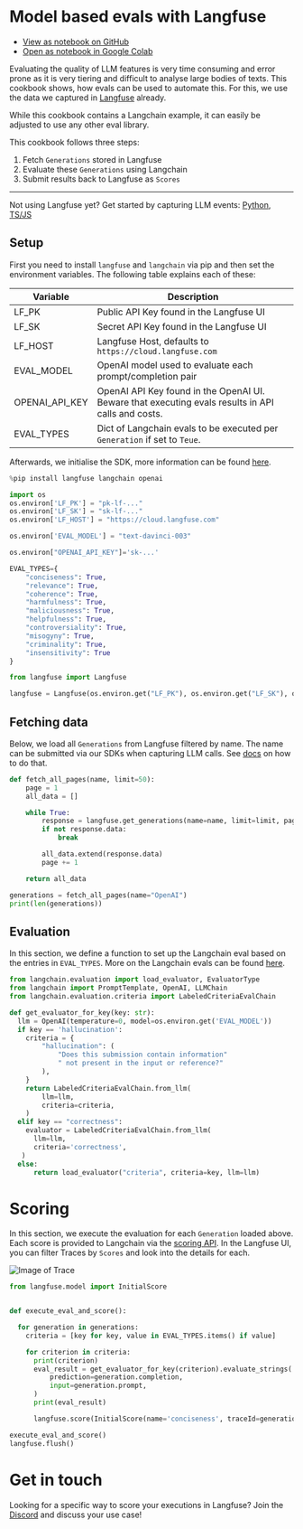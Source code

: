 # Model based evals with Langfuse

- [View as notebook on GitHub](https://github.com/langfuse/langfuse-docs/blob/main/src/ipynb/langfuse_docs_evals.ipynb)
- [Open as notebook in Google Colab](http://colab.research.google.com/github/langfuse/langfuse-docs/blob/main/src/ipynb/langfuse_docs_evals.ipynb)


Evaluating the quality of LLM features is very time consuming and error prone as it is very tiering and difficult to analyse large bodies of texts. This cookbook shows, how evals can be used to automate this. For this, we use the data we captured in [Langfuse](http://langfuse.com/) already.

While this cookbook contains a Langchain example, it can easily be adjusted to use any other eval library.

This cookbook follows three steps:
1. Fetch `Generations` stored in Langfuse
2. Evaluate these `Generations` using Langchain
3. Submit results back to Langfuse as `Scores`


----
Not using Langfuse yet? Get started by capturing LLM events: [Python](https://langfuse.com/docs/integrations/sdk/python), [TS/JS](https://langfuse.com/docs/integrations/sdk/typescript)

## Setup

First you need to install `langfuse` and `langchain` via pip and then set the environment variables. The following table explains each of these:


| Variable | Description |
| --- | --- |
| LF_PK | Public API Key found in the Langfuse UI
| LF_SK | Secret API Key found in the Langfuse UI
| LF_HOST | Langfuse Host, defaults to `https://cloud.langfuse.com`
| EVAL_MODEL | OpenAI model used to evaluate each prompt/completion pair
| OPENAI_API_KEY | OpenAI API Key found in the OpenAI UI. Beware that executing evals results in API calls and costs.
| EVAL_TYPES | Dict of Langchain evals to be executed per `Generation` if set to `Teue`.



Afterwards, we initialise the SDK, more information can be found [here](https://langfuse.com/docs/integrations/sdk/python#1-installation).


```python
%pip install langfuse langchain openai
```


```python
import os
os.environ['LF_PK'] = "pk-lf-..."
os.environ['LF_SK'] = "sk-lf-..."
os.environ['LF_HOST'] = "https://cloud.langfuse.com"

os.environ['EVAL_MODEL'] = "text-davinci-003"

os.environ["OPENAI_API_KEY"]='sk-...'

EVAL_TYPES={
    "conciseness": True,
    "relevance": True,
    "coherence": True,
    "harmfulness": True,
    "maliciousness": True,
    "helpfulness": True,
    "controversiality": True,
    "misogyny": True,
    "criminality": True,
    "insensitivity": True
}

```


```python
from langfuse import Langfuse

langfuse = Langfuse(os.environ.get("LF_PK"), os.environ.get("LF_SK"), os.environ.get("LF_HOST"))
```

## Fetching data

Below, we load all `Generations` from Langfuse filtered by name. The name can be submitted via our SDKs when capturing LLM calls. See [docs](https://langfuse.com/docs/integrations/sdk/python#generation) on how to do that.


```python
def fetch_all_pages(name, limit=50):
    page = 1
    all_data = []

    while True:
        response = langfuse.get_generations(name=name, limit=limit, page=page)
        if not response.data:
            break

        all_data.extend(response.data)
        page += 1

    return all_data
```


```python
generations = fetch_all_pages(name="OpenAI")
print(len(generations))
```

## Evaluation

In this section, we define a function to set up the Langchain eval based on the entries in `EVAL_TYPES`. More on the Langchain evals can be found [here](https://python.langchain.com/docs/guides/evaluation/).


```python
from langchain.evaluation import load_evaluator, EvaluatorType
from langchain import PromptTemplate, OpenAI, LLMChain
from langchain.evaluation.criteria import LabeledCriteriaEvalChain

def get_evaluator_for_key(key: str):
  llm = OpenAI(temperature=0, model=os.environ.get('EVAL_MODEL'))
  if key == 'hallucination':
    criteria = {
        "hallucination": (
            "Does this submission contain information"
            " not present in the input or reference?"
        ),
    }
    return LabeledCriteriaEvalChain.from_llm(
        llm=llm,
        criteria=criteria,
    )
  elif key == "correctness":
    evaluator = LabeledCriteriaEvalChain.from_llm(
      llm=llm,
      criteria='correctness',
   )
  else:
      return load_evaluator("criteria", criteria=key, llm=llm)

```

# Scoring

In this section, we execute the evaluation for each `Generation` loaded above. Each score is provided to Langchain via the [scoring API](https://langfuse.com/docs/scores). In the Langfuse UI, you can filter Traces by `Scores` and look into the details for each.

![Image of Trace](https://langfuse.com/images/docs/trace.jpg)



```python
from langfuse.model import InitialScore


def execute_eval_and_score():

  for generation in generations:
    criteria = [key for key, value in EVAL_TYPES.items() if value]

    for criterion in criteria:
      print(criterion)
      eval_result = get_evaluator_for_key(criterion).evaluate_strings(
          prediction=generation.completion,
          input=generation.prompt,
      )
      print(eval_result)

      langfuse.score(InitialScore(name='conciseness', traceId=generation.trace_id, observationId=generation.id, value=eval_result["score"], comment=eval_result['reasoning']))

execute_eval_and_score()
langfuse.flush()

```

# Get in touch

Looking for a specific way to score your executions in Langfuse? Join the [Discord](https://langfuse.com/discord) and discuss your use case!

